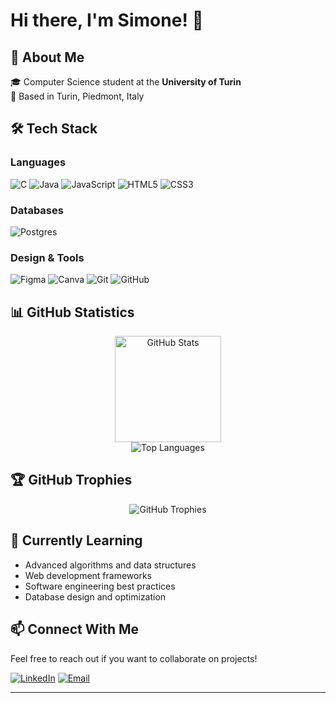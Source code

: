 # Hi there, I'm Simone! 👋

## 💫 About Me

🎓 Computer Science student at the **University of Turin**  
📍 Based in Turin, Piedmont, Italy

## 🛠️ Tech Stack

### Languages
![C](https://img.shields.io/badge/c-%2300599C.svg?style=for-the-badge&logo=c&logoColor=white)
![Java](https://img.shields.io/badge/java-%23ED8B00.svg?style=for-the-badge&logo=openjdk&logoColor=white)
![JavaScript](https://img.shields.io/badge/javascript-%23323330.svg?style=for-the-badge&logo=javascript&logoColor=%23F7DF1E)
![HTML5](https://img.shields.io/badge/html5-%23E34F26.svg?style=for-the-badge&logo=html5&logoColor=white)
![CSS3](https://img.shields.io/badge/css3-%231572B6.svg?style=for-the-badge&logo=css3&logoColor=white)

### Databases
![Postgres](https://img.shields.io/badge/postgres-%23316192.svg?style=for-the-badge&logo=postgresql&logoColor=white)

### Design & Tools
![Figma](https://img.shields.io/badge/figma-%23F24E1E.svg?style=for-the-badge&logo=figma&logoColor=white)
![Canva](https://img.shields.io/badge/Canva-%2300C4CC.svg?style=for-the-badge&logo=Canva&logoColor=white)
![Git](https://img.shields.io/badge/git-%23F05033.svg?style=for-the-badge&logo=git&logoColor=white)
![GitHub](https://img.shields.io/badge/github-%23121011.svg?style=for-the-badge&logo=github&logoColor=white)

## 📊 GitHub Statistics

<div align="center">
  <img src="https://github-readme-stats.vercel.app/api?username=simonepollano03&theme=tokyonight&hide_border=true&include_all_commits=true&count_private=true" alt="GitHub Stats" height="170"/>
</div>

<div align="center">
  <img src="https://github-readme-stats.vercel.app/api/top-langs/?username=simonepollano03&theme=tokyonight&hide_border=true&include_all_commits=true&count_private=true&layout=compact" alt="Top Languages"/>
</div>

## 🏆 GitHub Trophies

<div align="center">
  <img src="https://github-profile-trophy.vercel.app/?username=simonepollano03&theme=tokyonight&no-frame=true&no-bg=false&margin-w=4&row=1" alt="GitHub Trophies"/>
</div>

## 🌱 Currently Learning

- Advanced algorithms and data structures
- Web development frameworks
- Software engineering best practices
- Database design and optimization

## 📫 Connect With Me

Feel free to reach out if you want to collaborate on projects!

[![LinkedIn](https://img.shields.io/badge/LinkedIn-%230077B5.svg?style=for-the-badge&logo=linkedin&logoColor=white)](https://linkedin.com/in/yourprofile)
[![Email](https://img.shields.io/badge/Email-D14836?style=for-the-badge&logo=gmail&logoColor=white)](mailto:pollanosimone02@gmail.com)

---
